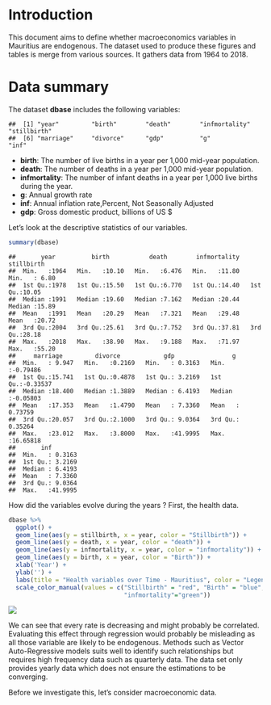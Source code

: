 # Introduction

This document aims to define whether macroeconomics variables in
Mauritius are endogenous. The dataset used to produce these figures and
tables is merge from various sources. It gathers data from 1964 to 2018.

# Data summary

The dataset **dbase** includes the following variables:

    ##  [1] "year"         "birth"        "death"        "infmortality" "stillbirth"  
    ##  [6] "marriage"     "divorce"      "gdp"          "g"            "inf"

-   **birth**: The number of live births in a year per 1,000 mid-year
    population.
-   **death**: The number of deaths in a year per 1,000 mid-year
    population.
-   **infmortality**: The number of infant deaths in a year per 1,000
    live births during the year.
-   **g**: Annual growth rate
-   **inf**: Annual inflation rate,Percent, Not Seasonally Adjusted
-   **gdp**: Gross domestic product, billions of US $

<!-- Compléter les autres  variables -->

Let’s look at the descriptive statistics of our variables.

``` r
summary(dbase)
```

    ##       year          birth           death        infmortality     stillbirth   
    ##  Min.   :1964   Min.   :10.10   Min.   :6.476   Min.   :11.80   Min.   : 6.80  
    ##  1st Qu.:1978   1st Qu.:15.50   1st Qu.:6.770   1st Qu.:14.40   1st Qu.:10.05  
    ##  Median :1991   Median :19.60   Median :7.162   Median :20.44   Median :15.89  
    ##  Mean   :1991   Mean   :20.29   Mean   :7.321   Mean   :29.48   Mean   :20.72  
    ##  3rd Qu.:2004   3rd Qu.:25.61   3rd Qu.:7.752   3rd Qu.:37.81   3rd Qu.:28.18  
    ##  Max.   :2018   Max.   :38.90   Max.   :9.188   Max.   :71.97   Max.   :55.20  
    ##     marriage         divorce            gdp                g           
    ##  Min.   : 9.947   Min.   :0.2169   Min.   : 0.3163   Min.   :-0.79486  
    ##  1st Qu.:15.741   1st Qu.:0.4878   1st Qu.: 3.2169   1st Qu.:-0.33537  
    ##  Median :18.400   Median :1.3889   Median : 6.4193   Median :-0.05803  
    ##  Mean   :17.353   Mean   :1.4790   Mean   : 7.3360   Mean   : 0.73759  
    ##  3rd Qu.:20.057   3rd Qu.:2.1000   3rd Qu.: 9.0364   3rd Qu.: 0.35264  
    ##  Max.   :23.012   Max.   :3.8000   Max.   :41.9995   Max.   :16.65818  
    ##       inf         
    ##  Min.   : 0.3163  
    ##  1st Qu.: 3.2169  
    ##  Median : 6.4193  
    ##  Mean   : 7.3360  
    ##  3rd Qu.: 9.0364  
    ##  Max.   :41.9995

How did the variables evolve during the years ? First, the health data.

``` r
dbase %>% 
  ggplot() + 
  geom_line(aes(y = stillbirth, x = year, color = "Stillbirth")) + 
  geom_line(aes(y = death, x = year, color = "death")) + 
  geom_line(aes(y = infmortality, x = year, color = "infmortality")) +
  geom_line(aes(y = birth, x = year, color = "Birth")) +
  xlab('Year') +
  ylab('') +
  labs(title = "Health variables over Time - Mauritius", color = "Legend") +
  scale_color_manual(values = c("Stillbirth" = "red", "Birth" = "blue","death"="black",
                                "infmortality"="green"))
```

![](wp_files/figure-markdown_github/unnamed-chunk-2-1.png)

We can see that every rate is decreasing and might probably be
correlated. Evaluating this effect through regression would probably be
misleading as all those variable are likely to be endogenous. Methods
such as Vector Auto-Regressive models suits well to identify such
relationships but requires high frequency data such as quarterly data.
The data set only provides yearly data which does not ensure the
estimations to be converging.

Before we investigate this, let’s consider macroeconomic data.
